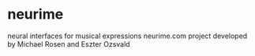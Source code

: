neurime
=======

neural interfaces for musical expressions
neurime.com
project developed by Michael Rosen and Eszter Ozsvald